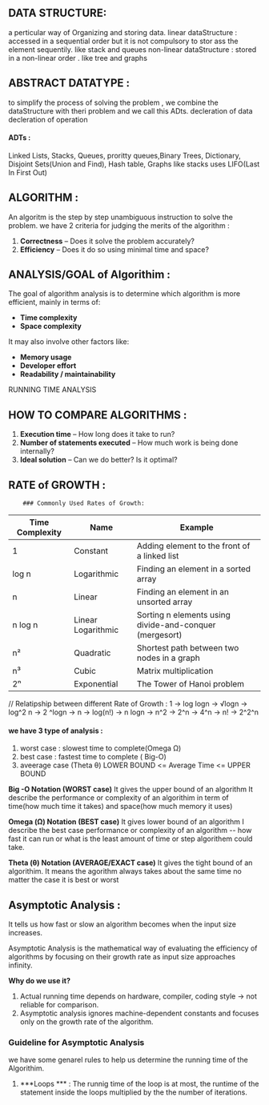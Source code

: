 ## DATA STRUCTURE: 
a perticular way of Organizing and storing data.
linear dataStructure : accessed in a sequential order but it is not compulsory to stor ass the element sequentily. like stack and queues
non-linear dataStructure : stored in a non-linear order . like tree and graphs

## ABSTRACT DATATYPE :
 to simplify the process of solving the problem , we combine the dataStructure with theri problem and  we call this ADts. 
decleration of data 
decleration of operation
#### ADTs : 
Linked Lists, Stacks, Queues, proritty queues,Binary Trees, Dictionary, Disjoint Sets(Union and Find), Hash table, Graphs
like stacks uses LIFO(Last In First Out) 

## ALGORITHM : 
An algoritm is the step by step unambiguous instruction to solve the problem.
we have 2 criteria for judging the merits of the algorithm :
1. **Correctness** – Does it solve the problem accurately?
2. **Efficiency** – Does it do so using minimal time and space?

## ANALYSIS/GOAL  of Algorithim : 
The goal of algorithm analysis is to determine which algorithm is more efficient, mainly in terms of:
 - **Time complexity**
 - **Space complexity**

It may also involve other factors like:

- **Memory usage**
- **Developer effort**
- **Readability / maintainability**

RUNNING TIME ANALYSIS 

## HOW TO COMPARE ALGORITHMS : 
1. **Execution time** – How long does it take to run?
2. **Number of statements executed** – How much work is being done internally?
3. **Ideal solution** – Can we do better? Is it optimal?
## RATE of GROWTH :
        ### Commonly Used Rates of Growth:

| Time Complexity | Name                | Example                                                 |
|-----------------|---------------------|---------------------------------------------------------|
| 1               | Constant            | Adding element to the front of a linked list            |
| log n           | Logarithmic         | Finding an element in a sorted array                    |
| n               | Linear              | Finding an element in an unsorted array                 |
| n log n         | Linear Logarithmic  | Sorting n elements using divide-and-conquer (mergesort) |
| n²              | Quadratic           | Shortest path between two nodes in a graph              |
| n³              | Cubic               | Matrix multiplication                                   |
| 2ⁿ              | Exponential         | The Tower of Hanoi problem                              |

// Relatipship between different Rate of Growth :
         1 -> log logn -> √logn -> log^2 n -> 2 ^logn -> n -> log(n!) -> n logn -> n^2 -> 2^n -> 4^n -> n! -> 2^2^n


#### we have 3 type of analysis :
 1. worst case : slowest time to complete(Omega Ω)
 2. best case : fastest time to complete ( Big-O)
 3. aveerage case                       (Theta θ)
                LOWER BOUND <= Average Time <= UPPER BOUND

**Big -O  Notation (WORST case)**
It gives the upper bound of an algorithm
It describe the performance or complexity of an algorithim in term of time(how much time it takes) and space(how much memory it uses)

**Omega (Ω)  Notation (BEST case)**
It gives lower bound of an algorithm
I describe the best case performance or complexity of an algorithm -- how fast it can run or what is the least amount of time or step algorithem could take.

**Theta (θ) Notation (AVERAGE/EXACT case)**
It gives the tight bound of an algorithim.
It means the agorithm always takes about the same time no matter the case it is best or worst 

## Asymptotic Analysis :
It tells us how fast or slow an algorithm becomes when the input size increases.

Asymptotic Analysis is the mathematical way of evaluating the efficiency of algorithms by focusing on their growth rate as input size approaches infinity.

**Why do we use it?**
1. Actual running time depends on hardware, compiler, coding style → not reliable for comparison.
2. Asymptotic analysis ignores machine-dependent constants and focuses only on the growth rate of the algorithm.

### Guideline for Asymptotic Analysis 
we have some genarel rules to help us determine the running time of the Algorithim.
1. ***Loops *** : The runnig time of the loop is at most, the runtime of the statement inside the loops multiplied by the the number of iterations.
